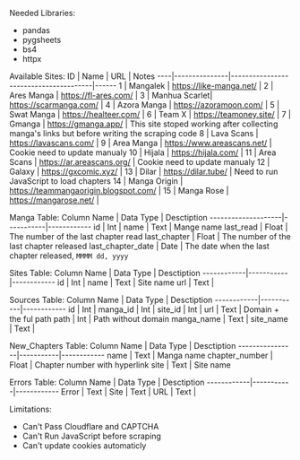 Needed Libraries:
- pandas
- pygsheets
- bs4
- httpx

Available Sites:
ID	| Name			| URL									| Notes
----|---------------|---------------------------------------|------
1	| Mangalek		| https://like-manga.net/				|
2	| Ares Manga	| https://fl-ares.com/					|
3	| Manhua Scarlet| https://scarmanga.com/				|
4	| Azora Manga	| https://azoramoon.com/				|
5	| Swat Manga	| https://healteer.com/					|
6	| Team X		| https://teamoney.site/				|
7	| Gmanga		| https://gmanga.app/					| This site stoped working after collecting manga's links but before writing the scraping code
8	| Lava Scans	| https://lavascans.com/				| 
9	| Area Manga	| https://www.areascans.net/			| Cookie need to update manualy
10	| Hijala		| https://hijala.com/					|
11	| Area Scans	| https://ar.areascans.org/				| Cookie need to update manualy
12	| Galaxy		| https://gxcomic.xyz/				    |
13	| Dilar			| https://dilar.tube/					| Need to run JavaScript to load chapters
14	| Manga Origin	| https://teammangaorigin.blogspot.com/	|
15	| Manga Rose	| https://mangarose.net/				|

Manga Table:
Column Name 		| Data Type | Desctiption
--------------------|-----------|------------
id          		| Int		|
name        		| Text		| Mange name
last_read   		| Float		| The number of the last chapter read
last_chapter		| Float		| The number of the last chapter released
last_chapter_date	| Date		| The date when the last chapter released, `MMMM dd, yyyy`

Sites Table:
Column Name	| Data Type | Desctiption
------------|-----------|------------
id          | Int		|
name        | Text		| Site name
url			| Text		|

Sources Table:
Column Name	| Data Type | Desctiption
------------|-----------|------------
id          | Int		|
manga_id	| Int		|
site_id		| Int		|
url			| Text		| Domain + the ful path
path		| Int		| Path without domain
manga_name	| Text		|
site_name	| Text		|

New_Chapters Table:
Column Name		| Data Type | Desctiption
----------------|-----------|------------
name        	| Text		| Manga name
chapter_number	| Float		| Chapter number with hyperlink
site			| Text		| Site name

Errors Table:
Column Name	| Data Type | Desctiption
------------|-----------|------------
Error		| Text		|
Site		| Text		|
URL			| Text		| 

Limitations:
- Can't Pass Cloudflare and CAPTCHA
- Can't Run JavaScript before scraping
- Can't update cookies automaticly

